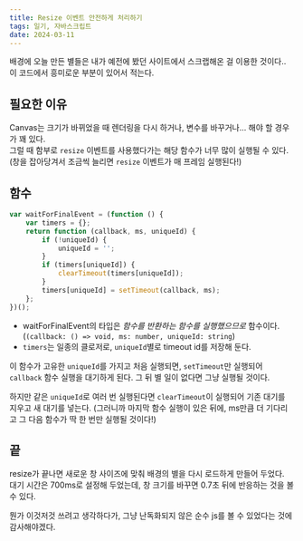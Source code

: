 ```yaml
---
title: Resize 이벤트 안전하게 처리하기
tags: 일기, 자바스크립트
date: 2024-03-11
---
```


배경에 오늘 만든 별들은 내가 예전에 봤던 사이트에서 스크랩해온 걸 이용한 것이다..  
이 코드에서 흥미로운 부분이 있어서 적는다.

## 필요한 이유

Canvas는 크기가 바뀌었을 때 렌더링을 다시 하거나, 변수를 바꾸거나... 해야 할 경우가 꽤 있다.  
그럴 때 함부로 `resize` 이벤트를 사용했다가는 해당 함수가 너무 많이 실행될 수 있다.  
(창을 잡아당겨서 조금씩 늘리면 `resize` 이벤트가 매 프레임 실행된다!)

## 함수

```js
var waitForFinalEvent = (function () {
    var timers = {};
    return function (callback, ms, uniqueId) {
        if (!uniqueId) {
            uniqueId = '';
        }
        if (timers[uniqueId]) {
            clearTimeout(timers[uniqueId]);
        }
        timers[uniqueId] = setTimeout(callback, ms);
    };
})();
```

-   waitForFinalEvent의 타입은 _함수를 반환하는 함수를 실행했으므로_ 함수이다. (`(callback: () => void, ms: number, uniqueId: string`)
-   `timers`는 일종의 클로저로, `uniqueId`별로 timeout id를 저장해 둔다.

이 함수가 고유한 `uniqueId`를 가지고 처음 실행되면, `setTimeout`만 실행되어 `callback` 함수 실행을 대기하게 된다.
그 뒤 별 일이 없다면 그냥 실행될 것이다.

하지만 같은 `uniqueId`로 여러 번 실행된다면 `clearTimeout`이 실행되어 기존 대기를 지우고 새 대기를 넣는다.
(그러니까 마지막 함수 실행이 있은 뒤에, ms만큼 더 기다리고 그 다음 함수가 딱 한 번만 실행될 것이다!)

## 끝

resize가 끝나면 새로운 창 사이즈에 맞춰 배경의 별을 다시 로드하게 만들어 두었다.  
대기 시간은 700ms로 설정해 두었는데, 창 크기를 바꾸면 0.7초 뒤에 반응하는 것을 볼 수 있다.

뭔가 이것저것 쓰려고 생각하다가, 그냥 난독화되지 않은 순수 js를 볼 수 있었다는 것에 감사해야겠다.
